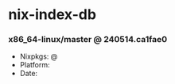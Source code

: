 # nix-index-db
### x86_64-linux/master @ 240514.ca1fae0
- Nixpkgs: @[](https://github.com/NixOS/nixpkgs/commit/ca1fae03eb5facbed702bd7df52d0a8c60cfee56)
- Platform: 
- Date: 
